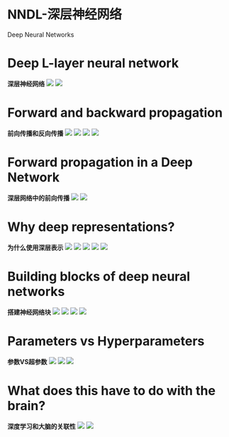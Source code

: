 # NNDL-深层神经网络


Deep Neural Networks
<!--more-->

# Deep L-layer neural network
**深层神经网络**
<img loading="lazy" src="https://tronwei-1254020584.cos.ap-beijing.myqcloud.com/NNDL/8/1-1_.png">
<img loading="lazy" src="https://tronwei-1254020584.cos.ap-beijing.myqcloud.com/NNDL/8/1-2_.png">

# Forward and backward propagation
**前向传播和反向传播**
<img loading="lazy" src="https://tronwei-1254020584.cos.ap-beijing.myqcloud.com/NNDL/8/2-1_.png">
<img loading="lazy" src="https://tronwei-1254020584.cos.ap-beijing.myqcloud.com/NNDL/8/2-2_.png">
<img loading="lazy" src="https://tronwei-1254020584.cos.ap-beijing.myqcloud.com/NNDL/8/2-3_.png">
<img loading="lazy" src="https://tronwei-1254020584.cos.ap-beijing.myqcloud.com/NNDL/8/2-4_.png">

# Forward propagation in a Deep Network
**深层网络中的前向传播**
<img loading="lazy" src="https://tronwei-1254020584.cos.ap-beijing.myqcloud.com/NNDL/8/6-1_.png">
<img loading="lazy" src="https://tronwei-1254020584.cos.ap-beijing.myqcloud.com/NNDL/8/6-2_.png">

# Why deep representations?
**为什么使用深层表示**
<img loading="lazy" src="https://tronwei-1254020584.cos.ap-beijing.myqcloud.com/NNDL/8/3-1_.png">
<img loading="lazy" src="https://tronwei-1254020584.cos.ap-beijing.myqcloud.com/NNDL/8/3-2_.png">
<img loading="lazy" src="https://tronwei-1254020584.cos.ap-beijing.myqcloud.com/NNDL/8/3-3_.png">
<img loading="lazy" src="https://tronwei-1254020584.cos.ap-beijing.myqcloud.com/NNDL/8/3-4_.png">
<img loading="lazy" src="https://tronwei-1254020584.cos.ap-beijing.myqcloud.com/NNDL/8/3-5_.png">

# Building blocks of deep neural networks
**搭建神经网络块**
<img loading="lazy" src="https://tronwei-1254020584.cos.ap-beijing.myqcloud.com/NNDL/8/4-1_.png">
<img loading="lazy" src="https://tronwei-1254020584.cos.ap-beijing.myqcloud.com/NNDL/8/4-2_.png">
<img loading="lazy" src="https://tronwei-1254020584.cos.ap-beijing.myqcloud.com/NNDL/8/4-3_.png">
<img loading="lazy" src="https://tronwei-1254020584.cos.ap-beijing.myqcloud.com/NNDL/8/4-4_.png">

# Parameters vs Hyperparameters
**参数VS超参数**
<img loading="lazy" src="https://tronwei-1254020584.cos.ap-beijing.myqcloud.com/NNDL/8/7-1_.png">
<img loading="lazy" src="https://tronwei-1254020584.cos.ap-beijing.myqcloud.com/NNDL/8/7-2_.png">
<img loading="lazy" src="https://tronwei-1254020584.cos.ap-beijing.myqcloud.com/NNDL/8/7-3_.png">

# What does this have to do with the brain?
**深度学习和大脑的关联性**
<img loading="lazy" src="https://tronwei-1254020584.cos.ap-beijing.myqcloud.com/NNDL/8/8-1_.png">
<img loading="lazy" src="https://tronwei-1254020584.cos.ap-beijing.myqcloud.com/NNDL/8/8-2_.png">
